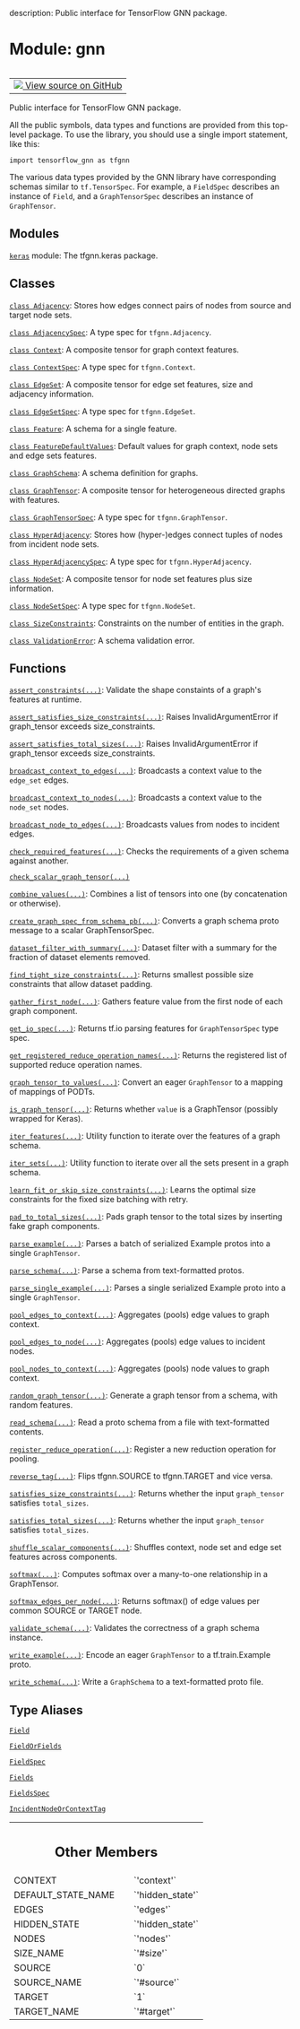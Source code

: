 description: Public interface for TensorFlow GNN package.

<div itemscope itemtype="http://developers.google.com/ReferenceObject">
<meta itemprop="name" content="gnn" />
<meta itemprop="path" content="Stable" />
<meta itemprop="property" content="CONTEXT"/>
<meta itemprop="property" content="DEFAULT_STATE_NAME"/>
<meta itemprop="property" content="EDGES"/>
<meta itemprop="property" content="HIDDEN_STATE"/>
<meta itemprop="property" content="NODES"/>
<meta itemprop="property" content="SIZE_NAME"/>
<meta itemprop="property" content="SOURCE"/>
<meta itemprop="property" content="SOURCE_NAME"/>
<meta itemprop="property" content="TARGET"/>
<meta itemprop="property" content="TARGET_NAME"/>
</div>

# Module: gnn

<!-- Insert buttons and diff -->

<table class="tfo-notebook-buttons tfo-api nocontent" align="left">
<td>
  <a target="_blank" href="https://github.com/tensorflow/gnn/tree/master/tensorflow_gnn/__init__.py">
    <img src="https://www.tensorflow.org/images/GitHub-Mark-32px.png" />
    View source on GitHub
  </a>
</td>
</table>



Public interface for TensorFlow GNN package.


All the public symbols, data types and functions are provided from this
top-level package. To use the library, you should use a single import statement,
like this:

    import tensorflow_gnn as tfgnn

The various data types provided by the GNN library have corresponding schemas
similar to `tf.TensorSpec`. For example, a `FieldSpec` describes an instance of
`Field`, and a `GraphTensorSpec` describes an instance of `GraphTensor`.

## Modules

[`keras`](./gnn/keras.md) module: The tfgnn.keras package.

## Classes

[`class Adjacency`](./gnn/Adjacency.md): Stores how edges connect pairs of nodes
from source and target node sets.

[`class AdjacencySpec`](./gnn/AdjacencySpec.md): A type spec for
`tfgnn.Adjacency`.

[`class Context`](./gnn/Context.md): A composite tensor for graph context
features.

[`class ContextSpec`](./gnn/ContextSpec.md): A type spec for `tfgnn.Context`.

[`class EdgeSet`](./gnn/EdgeSet.md): A composite tensor for edge set features,
size and adjacency information.

[`class EdgeSetSpec`](./gnn/EdgeSetSpec.md): A type spec for `tfgnn.EdgeSet`.

[`class Feature`](./gnn/Feature.md): A schema for a single feature.

[`class FeatureDefaultValues`](./gnn/FeatureDefaultValues.md): Default values
for graph context, node sets and edge sets features.

[`class GraphSchema`](./gnn/GraphSchema.md): A schema definition for graphs.

[`class GraphTensor`](./gnn/GraphTensor.md): A composite tensor for
heterogeneous directed graphs with features.

[`class GraphTensorSpec`](./gnn/GraphTensorSpec.md): A type spec for
`tfgnn.GraphTensor`.

[`class HyperAdjacency`](./gnn/HyperAdjacency.md): Stores how (hyper-)edges
connect tuples of nodes from incident node sets.

[`class HyperAdjacencySpec`](./gnn/HyperAdjacencySpec.md): A type spec for
`tfgnn.HyperAdjacency`.

[`class NodeSet`](./gnn/NodeSet.md): A composite tensor for node set features
plus size information.

[`class NodeSetSpec`](./gnn/NodeSetSpec.md): A type spec for `tfgnn.NodeSet`.

[`class SizeConstraints`](./gnn/SizeConstraints.md): Constraints on the number
of entities in the graph.

[`class ValidationError`](./gnn/ValidationError.md): A schema validation error.

## Functions

[`assert_constraints(...)`](./gnn/assert_constraints.md): Validate the shape constaints of a graph's features at runtime.

[`assert_satisfies_size_constraints(...)`](./gnn/assert_satisfies_size_constraints.md):
Raises InvalidArgumentError if graph_tensor exceeds size_constraints.

[`assert_satisfies_total_sizes(...)`](./gnn/assert_satisfies_size_constraints.md):
Raises InvalidArgumentError if graph_tensor exceeds size_constraints.

[`broadcast_context_to_edges(...)`](./gnn/broadcast_context_to_edges.md): Broadcasts a context value to the `edge_set` edges.

[`broadcast_context_to_nodes(...)`](./gnn/broadcast_context_to_nodes.md): Broadcasts a context value to the `node_set` nodes.

[`broadcast_node_to_edges(...)`](./gnn/broadcast_node_to_edges.md): Broadcasts values from nodes to incident edges.

[`check_required_features(...)`](./gnn/check_required_features.md): Checks the requirements of a given schema against another.

[`check_scalar_graph_tensor(...)`](./gnn/check_scalar_graph_tensor.md)

[`combine_values(...)`](./gnn/combine_values.md): Combines a list of tensors
into one (by concatenation or otherwise).

[`create_graph_spec_from_schema_pb(...)`](./gnn/create_graph_spec_from_schema_pb.md): Converts a graph schema proto message to a scalar GraphTensorSpec.

[`dataset_filter_with_summary(...)`](./gnn/dataset_filter_with_summary.md):
Dataset filter with a summary for the fraction of dataset elements removed.

[`find_tight_size_constraints(...)`](./gnn/find_tight_size_constraints.md):
Returns smallest possible size constraints that allow dataset padding.

[`gather_first_node(...)`](./gnn/gather_first_node.md): Gathers feature value from the first node of each graph component.

[`get_io_spec(...)`](./gnn/get_io_spec.md): Returns tf.io parsing features for
`GraphTensorSpec` type spec.

[`get_registered_reduce_operation_names(...)`](./gnn/get_registered_reduce_operation_names.md): Returns the registered list of supported reduce operation names.

[`graph_tensor_to_values(...)`](./gnn/graph_tensor_to_values.md): Convert an eager `GraphTensor` to a mapping of mappings of PODTs.

[`is_graph_tensor(...)`](./gnn/is_graph_tensor.md): Returns whether `value` is a GraphTensor (possibly wrapped for Keras).

[`iter_features(...)`](./gnn/iter_features.md): Utility function to iterate over the features of a graph schema.

[`iter_sets(...)`](./gnn/iter_sets.md): Utility function to iterate over all the sets present in a graph schema.

[`learn_fit_or_skip_size_constraints(...)`](./gnn/learn_fit_or_skip_size_constraints.md):
Learns the optimal size constraints for the fixed size batching with retry.

[`pad_to_total_sizes(...)`](./gnn/pad_to_total_sizes.md): Pads graph tensor to
the total sizes by inserting fake graph components.

[`parse_example(...)`](./gnn/parse_example.md): Parses a batch of serialized Example protos into a single `GraphTensor`.

[`parse_schema(...)`](./gnn/parse_schema.md): Parse a schema from text-formatted protos.

[`parse_single_example(...)`](./gnn/parse_single_example.md): Parses a single
serialized Example proto into a single `GraphTensor`.

[`pool_edges_to_context(...)`](./gnn/pool_edges_to_context.md): Aggregates (pools) edge values to graph context.

[`pool_edges_to_node(...)`](./gnn/pool_edges_to_node.md): Aggregates (pools) edge values to incident nodes.

[`pool_nodes_to_context(...)`](./gnn/pool_nodes_to_context.md): Aggregates (pools) node values to graph context.

[`random_graph_tensor(...)`](./gnn/random_graph_tensor.md): Generate a graph tensor from a schema, with random features.

[`read_schema(...)`](./gnn/read_schema.md): Read a proto schema from a file with text-formatted contents.

[`register_reduce_operation(...)`](./gnn/register_reduce_operation.md): Register a new reduction operation for pooling.

[`reverse_tag(...)`](./gnn/reverse_tag.md): Flips tfgnn.SOURCE to tfgnn.TARGET
and vice versa.

[`satisfies_size_constraints(...)`](./gnn/satisfies_size_constraints.md):
Returns whether the input `graph_tensor` satisfies `total_sizes`.

[`satisfies_total_sizes(...)`](./gnn/satisfies_size_constraints.md): Returns
whether the input `graph_tensor` satisfies `total_sizes`.

[`shuffle_scalar_components(...)`](./gnn/shuffle_scalar_components.md): Shuffles
context, node set and edge set features across components.

[`softmax(...)`](./gnn/softmax.md): Computes softmax over a many-to-one
relationship in a GraphTensor.

[`softmax_edges_per_node(...)`](./gnn/softmax_edges_per_node.md): Returns
softmax() of edge values per common SOURCE or TARGET node.

[`validate_schema(...)`](./gnn/validate_schema.md): Validates the correctness of a graph schema instance.

[`write_example(...)`](./gnn/write_example.md): Encode an eager `GraphTensor` to a tf.train.Example proto.

[`write_schema(...)`](./gnn/write_schema.md): Write a `GraphSchema` to a text-formatted proto file.

## Type Aliases

[`Field`](./gnn/Field.md)

[`FieldOrFields`](./gnn/FieldOrFields.md)

[`FieldSpec`](./gnn/FieldSpec.md)

[`Fields`](./gnn/Fields.md)

[`FieldsSpec`](./gnn/FieldsSpec.md)

[`IncidentNodeOrContextTag`](./gnn/IncidentNodeOrContextTag.md)

<!-- Tabular view -->
 <table class="responsive fixed orange">
<colgroup><col width="214px"><col></colgroup>
<tr><th colspan="2"><h2 class="add-link">Other Members</h2></th></tr>

<tr>
<td>
CONTEXT<a id="CONTEXT"></a>
</td>
<td>
`'context'`
</td>
</tr><tr>
<td>
DEFAULT_STATE_NAME<a id="DEFAULT_STATE_NAME"></a>
</td>
<td>
`'hidden_state'`
</td>
</tr><tr>
<td>
EDGES<a id="EDGES"></a>
</td>
<td>
`'edges'`
</td>
</tr><tr>
<td>
HIDDEN_STATE<a id="HIDDEN_STATE"></a>
</td>
<td>
`'hidden_state'`
</td>
</tr><tr>
<td>
NODES<a id="NODES"></a>
</td>
<td>
`'nodes'`
</td>
</tr><tr>
<td>
SIZE_NAME<a id="SIZE_NAME"></a>
</td>
<td>
`'#size'`
</td>
</tr><tr>
<td>
SOURCE<a id="SOURCE"></a>
</td>
<td>
`0`
</td>
</tr><tr>
<td>
SOURCE_NAME<a id="SOURCE_NAME"></a>
</td>
<td>
`'#source'`
</td>
</tr><tr>
<td>
TARGET<a id="TARGET"></a>
</td>
<td>
`1`
</td>
</tr><tr>
<td>
TARGET_NAME<a id="TARGET_NAME"></a>
</td>
<td>
`'#target'`
</td>
</tr>
</table>
